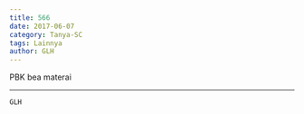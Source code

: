 ```yaml
---
title: 566
date: 2017-06-07
category: Tanya-SC
tags: Lainnya
author: GLH
---
```


PBK bea materai

---



`GLH`
